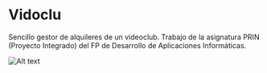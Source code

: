 Vidoclu
=======

Sencillo gestor de alquileres de un videoclub. Trabajo de la asignatura PRIN (Proyecto Integrado) del FP de Desarrollo de Aplicaciones Informáticas.


![Alt text](http://s29.postimg.org/4kuqp05s7/vidoclu.png "Screenshot")
